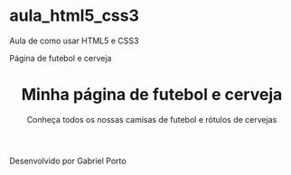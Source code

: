 # aula_html5_css3
Aula de como usar HTML5 e CSS3
<!DOCTYPE html>
<html lang = "pt-br">
<head> 
<meta charset = "urf-8">
<title> Futebol e cerveja </title>
</head>

<body>
<p> Página de futebol e cerveja </p>
<header> 
<h1> Minha página de futebol e cerveja</h1>
<p> Conheça todos os nossas camisas de futebol e rótulos de cervejas </p>

</header>

<footer> Desenvolvido por Gabriel Porto </footer>

</body>
</html>
